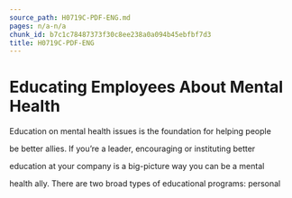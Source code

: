```yaml
---
source_path: H0719C-PDF-ENG.md
pages: n/a-n/a
chunk_id: b7c1c78487373f30c8ee238a0a094b45ebfbf7d3
title: H0719C-PDF-ENG
---
```

# Educating Employees About Mental Health

Education on mental health issues is the foundation for helping people

be better allies. If you’re a leader, encouraging or instituting better

education at your company is a big-picture way you can be a mental

health ally. There are two broad types of educational programs: personal
